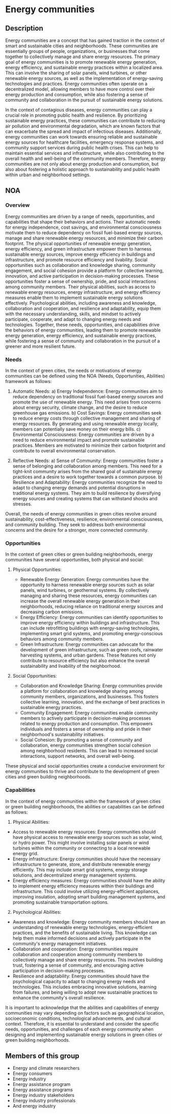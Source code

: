 # Energy communities

## Description

Energy communities are a concept that has gained traction in the context of smart and sustainable cities and neighborhoods. These communities are essentially groups of people, organizations, or businesses that come together to collectively manage and share energy resources. The primary goal of energy communities is to promote renewable energy generation, energy efficiency, and sustainable energy practices within a localized area. This can involve the sharing of solar panels, wind turbines, or other renewable energy sources, as well as the implementation of energy-saving technologies and practices. Energy communities often operate on a decentralized model, allowing members to have more control over their energy production and consumption, while also fostering a sense of community and collaboration in the pursuit of sustainable energy solutions.

In the context of contagious diseases, energy communities can play a crucial role in promoting public health and resilience. By prioritizing sustainable energy practices, these communities can contribute to reducing air pollution and environmental degradation, which are known factors that can exacerbate the spread and impact of infectious diseases. Additionally, energy communities can work towards ensuring reliable and sustainable energy sources for healthcare facilities, emergency response systems, and community support services during public health crises. This can help to maintain essential services and infrastructure, while also contributing to the overall health and well-being of the community members. Therefore, energy communities are not only about energy production and consumption, but also about fostering a holistic approach to sustainability and public health within urban and neighborhood settings.

## NOA

### Overview

Energy communities are driven by a range of needs, opportunities, and capabilities that shape their behaviors and actions. Their automatic needs for energy independence, cost savings, and environmental consciousness motivate them to reduce dependency on fossil fuel-based energy sources, manage and share renewable energy resources, and minimize their carbon footprint. The physical opportunities of renewable energy generation, energy efficiency, and green infrastructure empower them to harness sustainable energy sources, improve energy efficiency in buildings and infrastructure, and promote resource efficiency and livability. Social opportunities such as collaboration and knowledge sharing, community engagement, and social cohesion provide a platform for collective learning, innovation, and active participation in decision-making processes. These opportunities foster a sense of ownership, pride, and social interactions among community members. Their physical abilities, such as access to renewable energy resources, energy infrastructure, and energy efficiency measures enable them to implement sustainable energy solutions effectively. Psychological abilities, including awareness and knowledge, collaboration and cooperation, and resilience and adaptability, equip them with the necessary understanding, skills, and mindset to actively participate, cooperate, and adapt to changing energy needs and technologies. Together, these needs, opportunities, and capabilities drive the behaviors of energy communities, leading them to promote renewable energy generation, energy efficiency, and sustainable energy practices, while fostering a sense of community and collaboration in the pursuit of a greener and more resilient future.

### Needs

In the context of green cities, the needs or motivations of energy communities can be defined using the NOA (Needs, Opportunities, Abilities) framework as follows:

1. Automatic Needs:
   a) Energy Independence: Energy communities aim to reduce dependency on traditional fossil fuel-based energy sources and promote the use of renewable energy. This need arises from concerns about energy security, climate change, and the desire to reduce greenhouse gas emissions.
   b) Cost Savings: Energy communities seek to reduce energy costs through collective management and sharing of energy resources. By generating and using renewable energy locally, members can potentially save money on their energy bills.
   c) Environmental Consciousness: Energy communities are driven by a need to reduce environmental impact and promote sustainable practices. Members are motivated to minimize their carbon footprint and contribute to overall environmental conservation.

2. Reflective Needs:
   a) Sense of Community: Energy communities foster a sense of belonging and collaboration among members. This need for a tight-knit community arises from the shared goal of sustainable energy practices and a desire to work together towards a common purpose.
   b) Resilience and Adaptability: Energy communities recognize the need to adapt to changing energy demands and potential disruptions in traditional energy systems. They aim to build resilience by diversifying energy sources and creating systems that can withstand shocks and stresses.

Overall, the needs of energy communities in green cities revolve around sustainability, cost-effectiveness, resilience, environmental consciousness, and community building. They seek to address both environmental concerns and the desire for a stronger, more connected community.

### Opportunities

In the context of green cities or green building neighborhoods, energy communities have several opportunities, both physical and social:

1. Physical Opportunities:
   - Renewable Energy Generation: Energy communities have the opportunity to harness renewable energy sources such as solar panels, wind turbines, or geothermal systems. By collectively managing and sharing these resources, energy communities can increase the overall renewable energy generation in their neighborhoods, reducing reliance on traditional energy sources and decreasing carbon emissions.
   - Energy Efficiency: Energy communities can identify opportunities to improve energy efficiency within buildings and infrastructure. This can include retrofitting buildings with energy-saving technologies, implementing smart grid systems, and promoting energy-conscious behaviors among community members.
   - Green Infrastructure: Energy communities can advocate for the development of green infrastructure, such as green roofs, rainwater harvesting systems, and urban gardens. These features not only contribute to resource efficiency but also enhance the overall sustainability and livability of the neighborhood.

2. Social Opportunities:
   - Collaboration and Knowledge Sharing: Energy communities provide a platform for collaboration and knowledge sharing among community members, organizations, and businesses. This fosters collective learning, innovation, and the exchange of best practices in sustainable energy practices.
   - Community Engagement: Energy communities enable community members to actively participate in decision-making processes related to energy production and consumption. This empowers individuals and fosters a sense of ownership and pride in their neighborhood's sustainability initiatives.
   - Social Cohesion: By promoting a sense of community and collaboration, energy communities strengthen social cohesion among neighborhood residents. This can lead to increased social interactions, support networks, and overall well-being.

These physical and social opportunities create a conducive environment for energy communities to thrive and contribute to the development of green cities and green building neighborhoods.

### Capabilities

In the context of energy communities within the framework of green cities or green building neighborhoods, the abilities or capabilities can be defined as follows:

1. Physical Abilities:
- Access to renewable energy resources: Energy communities should have physical access to renewable energy sources such as solar, wind, or hydro power. This might involve installing solar panels or wind turbines within the community or connecting to a local renewable energy grid.
- Energy infrastructure: Energy communities should have the necessary infrastructure to generate, store, and distribute renewable energy efficiently. This may include smart grid systems, energy storage solutions, and decentralized energy management systems.
- Energy efficiency measures: Energy communities should have the ability to implement energy efficiency measures within their buildings and infrastructure. This could involve utilizing energy-efficient appliances, improving insulation, adopting smart building management systems, and promoting sustainable transportation options.

2. Psychological Abilities:
- Awareness and knowledge: Energy community members should have an understanding of renewable energy technologies, energy-efficient practices, and the benefits of sustainable living. This knowledge can help them make informed decisions and actively participate in the community's energy management initiatives.
- Collaboration and cooperation: Energy communities require collaboration and cooperation among community members to collectively manage and share energy resources. This involves building trust, fostering a sense of community, and encouraging active participation in decision-making processes.
- Resilience and adaptability: Energy communities should have the psychological capacity to adapt to changing energy needs and technologies. This includes embracing innovative solutions, learning from failures, and being willing to adopt new sustainable practices to enhance the community's overall resilience.

It is important to acknowledge that the abilities and capabilities of energy communities may vary depending on factors such as geographical location, socioeconomic conditions, technological advancements, and cultural context. Therefore, it is essential to understand and consider the specific needs, opportunities, and challenges of each energy community when designing and implementing sustainable energy solutions in green cities or green building neighborhoods.

## Members of this group

* Energy and climate researchers
* Energy consumers
* Energy industry
* Energy assistance program
* Energy assistance programs
* Energy industry stakeholders
* Energy industry professionals
* And energy industry